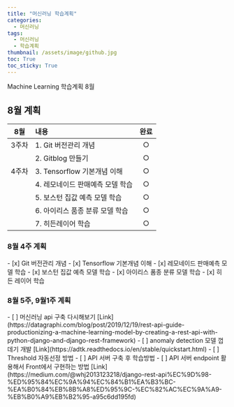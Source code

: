 ```yaml
---
title: "머신러닝 학습계획"
categories:
  - 머신러닝
tags:
  - 머신러닝
  - 학습계획
thumbnail: /assets/image/github.jpg
toc: True
toc_sticky: True
---
```

Machine Learning 학습계획 8월

<h2>8월 계획</h2>
  

|  8월  | 내용                             | 완료  |
| :---: | :------------------------------- | :---: |
| 3주차 | 1. Git 버전관리 개념             |   ○   |
|       | 2. Gitblog 만들기                |   ○   |
| 4주차 | 3. Tensorflow 기본개념 이해      |   ○   |
|       | 4. 레모네이드 판매예측 모델 학습 |   ○   |
|       | 5. 보스턴 집값 예측 모델 학습    |   ○   |
|       | 6. 아이리스 품종 분류 모델 학습  |   ○   |
|       | 7. 히든레이어 학습               |   ○  |


<h3>8월 4주 계획</h3>
- [x] Git 버전관리 개념  
- [x] Tensorflow 기본개념 이해  
- [x] 레모네이드 판매예측 모델 학습  
- [x] 보스턴 집값 예측 모델 학습  
- [x] 아이리스 품종 분류 모델 학습  
- [x] 히든 레이어 학습  

<h3>8월 5주, 9월1주 계획</h3>
- [ ] 머신러닝 api 구축 다시해보기
  [Link](https://datagraphi.com/blog/post/2019/12/19/rest-api-guide-productionizing-a-machine-learning-model-by-creating-a-rest-api-with-python-django-and-django-rest-framework)
- [ ] anomaly detection 모델 껍데기 개발
  [Link](https://adtk.readthedocs.io/en/stable/quickstart.html)
- [ ] Threshold 자동선정 방법
- [ ] API 서버 구축 후 학습방법  
- [ ] API 서버 endpoint 활용해서 Front에서 구현하는 방법 
  [Link](https://medium.com/@whj2013123218/django-rest-api%EC%9D%98-%ED%95%84%EC%9A%94%EC%84%B1%EA%B3%BC-%EA%B0%84%EB%8B%A8%ED%95%9C-%EC%82%AC%EC%9A%A9-%EB%B0%A9%EB%B2%95-a95c6dd195fd) 